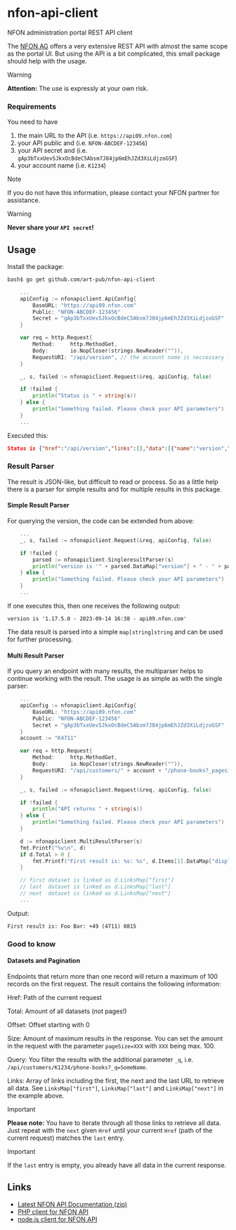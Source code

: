 # nfon-api-client
NFON administration portal REST API client

The [NFON AG](https://nfon.com) offers a very extensive REST API with almost the same scope as the portal UI. But using the API is a bit complicated, this small package should help with the usage.

> [!WARNING]
> **Attention:** The use is expressly at your own risk. 

### Requirements

You need to have
1. the main URL to the API (i.e. `https://api09.nfon.com`)
2. your API public and (i.e. `NFON-ABCDEF-123456`)
3. your API secret and (i.e. `gAp3bTxxUev5JkxOcBdeC5Absm7J84jp6mEhJZd3XiLdjzoGSF`)
4. your account name (i.e. `K1234`)

> [!NOTE]
> If you do not have this information, please contact your NFON partner for assistance.

> [!WARNING]
> **Never share your `API secret`!**

## Usage

Install the package:
```bash
bash$ go get github.com/art-pub/nfon-api-client
```

```go
	...
	apiConfig := nfonapiclient.ApiConfig{
		BaseURL: "https://api09.nfon.com"
		Public: "NFON-ABCDEF-123456"
		Secret = "gAp3bTxxUev5JkxOcBdeC5Absm7J84jp6mEhJZd3XiLdjzoGSF"
	}

	var req = http.Request{
		Method:     http.MethodGet,
		Body:       io.NopCloser(strings.NewReader("")),
		RequestURI: "/api/version", // the account name is neccessary for some endpoints and part of the URL path
	}

	_, s, failed := nfonapiclient.Request(&req, apiConfig, false)

	if !failed {
		println("Status is " + string(s))
	} else {
		println("Something failed. Please check your API parameters")
	}
	...
```

Executed this:

```json
Status is {"href":"/api/version","links":[],"data":[{"name":"version","value":"1.17.5.0"},{"name":"host","value":"api09.nfon.com"},{"name":"buildTime","value":"2023-09-14 16:38"}]}
```

### Result Parser
The result is JSON-like, but difficult to read or process. So as a little help there is a parser for simple results and for multiple results in this package.

#### Simple Result Parser
For querying the version, the code can be extended from above:
```go
	...
	_, s, failed := nfonapiclient.Request(&req, apiConfig, false)

	if !failed {
		parsed := nfonapiclient.SingleresultParser(s)
		println("version is '" + parsed.DataMap["version"] + " - " + parsed.DataMap["buildTime"] + " - " + parsed.DataMap["host"] + "'")
	} else {
		println("Something failed. Please check your API parameters")
	}
	...
```
If one executes this, then one receives the following output:

```version is '1.17.5.0 - 2023-09-14 16:38 - api09.nfon.com'```

The data result is parsed into a simple `map[string]string` and can be used for further processing.

#### Multi Result Parser

If you query an endpoint with many results, the multiparser helps to continue working with the result. The usage is as simple as with the single parser:
```go
	...
	apiConfig := nfonapiclient.ApiConfig{
		BaseURL: "https://api09.nfon.com"
		Public: "NFON-ABCDEF-123456"
		Secret = "gAp3bTxxUev5JkxOcBdeC5Absm7J84jp6mEhJZd3XiLdjzoGSF"
	}
	account := "K4711"

	var req = http.Request{
		Method:     http.MethodGet,
		Body:       io.NopCloser(strings.NewReader("")),
		RequestURI: "/api/customers/" + account + "/phone-books?_pagesize=3",
	}

	_, s, failed := nfonapiclient.Request(&req, apiConfig, false)

	if !failed {
		println("API returns " + string(s))
	} else {
		println("Something failed. Please check your API parameters")
	}

	d := nfonapiclient.MultiResultParser(s)
	fmt.Printf("%v\n", d)
	if d.Total > 0 {
		fmt.Printf("First result is: %s: %s", d.Items[1].DataMap["displayName"], d.Items[1].DataMap["displayNumber"])
	}

	// first dataset is linked as d.LinksMap["first"]
	// last  dataset is linked as d.LinksMap["last"]
	// next  dataset is linked as d.LinksMap["next"]
	...
```

Output:

`First result is: Foo Bar: +49 (4711) 0815`

### Good to know

#### Datasets and Pagination

Endpoints that return more than one record will return a maximum of 100 records on the first request. The result contains the following information:

Href: Path of the current request

Total: Amount of all datasets (not pages!)

Offset: Offset starting with 0

Size: Amount of maximum results in the response. You can set the amount in the request with the parameter `pageSize=XXX` with `XXX` being max. 100.

Query: You filter the results with the additional parameter `_q`, i.e. `/api/customers/K1234/phone-books?_q=SomeName`.

Links: Array of links including the first, the next and the last URL to retrieve all data. See `LinksMap["first"]`, `LinksMap["last"]` and `LinksMap["next"]` in the example above.

> [!IMPORTANT]
> **Please note:** You have to iterate through all those links to retrieve all data. Just repeat with the `next` given `Href` until your current `Href` (path of the current request) matches the `last` entry.

> [!IMPORTANT]
> If the `last` entry is empty, you already have all data in the current response.


## Links

* [Latest NFON API Documentation (zip)](https://cdn.cloudya.com/API_Documentation.zip)
* [PHP client for NFON API](https://github.com/art-pub/nfon-api-client-php)
* [node.js client for NFON API](https://www.npmjs.com/package/nfon)
